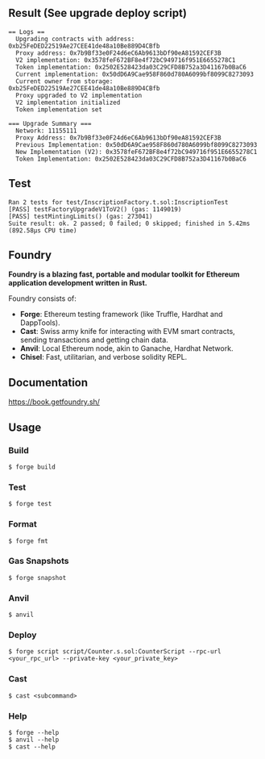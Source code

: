 ## Result (See upgrade deploy script)
```
== Logs ==
  Upgrading contracts with address: 0xb25FeDED22519Ae27CEE41de48a10Be889D4CBfb
  Proxy address: 0x7b9Bf33e0F24d6eC6Ab9613bDf90eA81592CEF3B
  V2 implementation: 0x3578feF672BF8e4f72bC949716f951E6655278C1
  Token implementation: 0x2502E528423da03C29CFD8B752a3D41167b0BaC6
  Current implementation: 0x50dD6A9Cae958F860d780A6099bf8099C8273093
  Current owner from storage: 0xb25FeDED22519Ae27CEE41de48a10Be889D4CBfb
  Proxy upgraded to V2 implementation
  V2 implementation initialized
  Token implementation set
  
=== Upgrade Summary ===
  Network: 11155111
  Proxy Address: 0x7b9Bf33e0F24d6eC6Ab9613bDf90eA81592CEF3B
  Previous Implementation: 0x50dD6A9Cae958F860d780A6099bf8099C8273093
  New Implementation (V2): 0x3578feF672BF8e4f72bC949716f951E6655278C1
  Token Implementation: 0x2502E528423da03C29CFD8B752a3D41167b0BaC6
```

## Test
```
Ran 2 tests for test/InscriptionFactory.t.sol:InscriptionTest
[PASS] testFactoryUpgradeV1ToV2() (gas: 1149019)
[PASS] testMintingLimits() (gas: 273041)
Suite result: ok. 2 passed; 0 failed; 0 skipped; finished in 5.42ms (892.58µs CPU time)
```


## Foundry

**Foundry is a blazing fast, portable and modular toolkit for Ethereum application development written in Rust.**

Foundry consists of:

-   **Forge**: Ethereum testing framework (like Truffle, Hardhat and DappTools).
-   **Cast**: Swiss army knife for interacting with EVM smart contracts, sending transactions and getting chain data.
-   **Anvil**: Local Ethereum node, akin to Ganache, Hardhat Network.
-   **Chisel**: Fast, utilitarian, and verbose solidity REPL.

## Documentation

https://book.getfoundry.sh/

## Usage

### Build

```shell
$ forge build
```

### Test

```shell
$ forge test
```

### Format

```shell
$ forge fmt
```

### Gas Snapshots

```shell
$ forge snapshot
```

### Anvil

```shell
$ anvil
```

### Deploy

```shell
$ forge script script/Counter.s.sol:CounterScript --rpc-url <your_rpc_url> --private-key <your_private_key>
```

### Cast

```shell
$ cast <subcommand>
```

### Help

```shell
$ forge --help
$ anvil --help
$ cast --help
```
